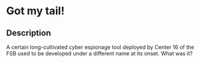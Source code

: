 # Got my tail!

## Description

A certain long-cultivated cyber espionage tool deployed by Center 16 of the FSB used to be developed under a different name at its onset. What was it?

